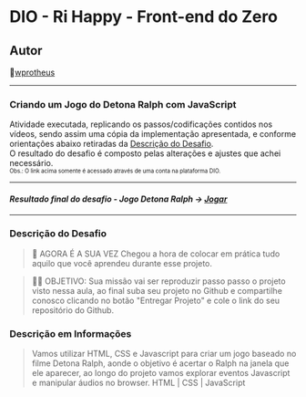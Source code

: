 # DIO - Ri Happy - Front-end do Zero

## Autor
🔸[wprotheus](https://github.com/wprotheus)

---

### Criando um Jogo do Detona Ralph com JavaScript

Atividade executada, replicando os passos/codificações contidos nos vídeos, sendo assim uma cópia da implementação apresentada, e conforme orientações abaixo retiradas da [Descrição do Desafio](https://web.dio.me/lab/criando-um-jogo-do-detona-ralph/learning/a5e14ad8-5384-4a88-84e4-93c2b7d35e8f).  
O resultado do desafio é composto pelas alterações e ajustes que achei necessário.  
<small><sup>Obs.: O link acima somente é acessado através de uma conta na plataforma DIO.</sup></small>

---  

#### ***Resultado final do desafio - Jogo Detona Ralph -> [Jogar]()***

---

### Descrição do Desafio  

> 🎯 AGORA É A SUA VEZ
> Chegou a hora de colocar em prática tudo aquilo que você aprendeu durante esse projeto.

> 👨‍💻 OBJETIVO:
> Sua missão vai ser reproduzir passo passo o projeto visto nessa aula, ao final suba seu projeto no Github e compartilhe conosco clicando no botão "Entregar Projeto" e cole o link do seu repositório do Github.

### Descrição em Informações

> Vamos utilizar HTML, CSS e Javascript para criar um jogo baseado no filme Detona Ralph, aonde o objetivo é acertar o Ralph na janela que ele aparecer, ao longo do projeto vamos explorar eventos Javascript e manipular áudios no browser.
> HTML | CSS | JavaScript
